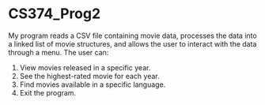 # CS374_Prog2

 My program reads a CSV file containing movie data, processes the data into a linked list of movie structures,
 and allows the user to interact with the data through a menu.
 The user can:
 1. View movies released in a specific year.
 2. See the highest-rated movie for each year.
 3. Find movies available in a specific language.
 4. Exit the program.
